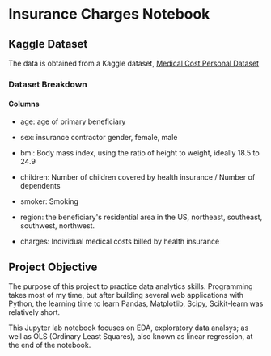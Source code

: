 # Insurance Charges Notebook

## Kaggle Dataset
The data is obtained from a Kaggle dataset, [Medical Cost Personal Dataset](https://www.kaggle.com/datasets/mirichoi0218/insurance)

### Dataset Breakdown

#### Columns

- age: age of primary beneficiary

- sex: insurance contractor gender, female, male

- bmi: Body mass index, using the ratio of height to weight, ideally 18.5 to 24.9

- children: Number of children covered by health insurance / Number of dependents

- smoker: Smoking

- region: the beneficiary's residential area in the US, northeast, southeast, southwest, northwest.

- charges: Individual medical costs billed by health insurance

## Project Objective
The purpose of this project to practice data analytics skills. Programming takes most of my time, but after building several web applications with Python, the learning time to learn Pandas, Matplotlib, Scipy, Scikit-learn was relatively short.

This Jupyter lab notebook focuses on EDA, exploratory data analsys; as well as OLS (Ordinary Least Squares), also known as linear regression, at the end of the notebook.
